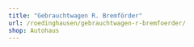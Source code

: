```yaml
---
title: "Gebrauchtwagen R. Bremförder"
url: /roedinghausen/gebrauchtwagen-r-bremfoerder/
shop: Autohaus
---
```

